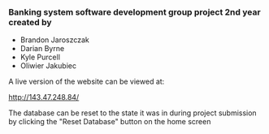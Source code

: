 ### Banking system software development group project 2nd year created by
- Brandon Jaroszczak
- Darian Byrne
- Kyle Purcell
- Oliwier Jakubiec

A live version of the website can be viewed at: 

http://143.47.248.84/

The database can be reset to the state it was in during project submission by clicking the "Reset Database" button on the home screen